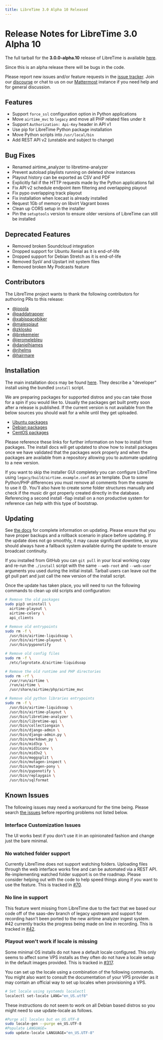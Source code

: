 ```yaml
---
title: LibreTime 3.0 Alpha 10 Released
---
```


# Release Notes for LibreTime 3.0 Alpha 10

The full tarball for the **3.0.0-alpha.10** release of LibreTime is available [here](https://github.com/LibreTime/libretime/releases/download/3.0.0-alpha.10/libretime-3.0.0-alpha.10.tar.gz).

Since this is an alpha release there will be bugs in the code.

Please report new issues and/or feature requests in the [issue tracker](https://github.com/LibreTime/libretime/issues). Join our [discourse](https://discourse.libretime.org/) or chat to us on our [Mattermost](https://chat.libretime.org/e) instance if you need help and for general discussion.

## Features

- Support `force_ssl` configuration option in Python applications
- Move `airtime_mvc` to `legacy` and move all PHP related files under it
- Support `Authorization: Api-Key` header in API v1
- Use pip for LibreTime Python package installation
- Move Python scripts into `/usr/local/bin`
- Add REST API v2 (unstable and subject to change)

## Bug Fixes

- Renamed airtime_analyzer to libretime-analyzer
- Prevent autoload playlists running on deleted show instances
- Playout history can be exported as CSV and PDF
- Explicitly fail if the HTTP requests made by the Python applications fail
- Fix API v2 schedule endpoint item filtering and overlapping playout
- Fix pypo overlapping track playout
- Fix installation when Icecast is already installed
- Request 1Gb of memory on libvirt Vagrant boxes
- Clean up CORS setup in the installer
- Pin the `setuptools` version to ensure older versions of LibreTime can still be installed

## Deprecated Features

- Removed broken Soundcloud integration
- Dropped support for Ubuntu Xenial as it is end-of-life
- Dropped support for Debian Stretch as it is end-of-life
- Removed SysV and Upstart init system files
- Removed broken My Podcasts feature

## Contributors

The LibreTime project wants to thank the following contributors for authoring PRs to this release:

- [@jooola](https://github.com/jooola)
- [@paddatrapper](https://github.com/paddatrapper)
- [@xabispacebiker](https://github.com/xabispacebiker)
- [@malespiaut](https://github.com/malespiaut)
- [@zklosko](https://zklosko.github.io)
- [@brekemeier](https://github.com/brekemeier)
- [@jeromelebleu](https://github.com/jeromelebleu)
- [@danielhjames](https://github.com/danielhjames)
- [@rjhelms](https://github.com/rjhelms)
- [@hairmare](https://github.com/hairmare)

## Installation

The main installation docs may be found [here](/docs/getting-started/install/). They describe a "developer" install using the bundled `install` script.

We are preparing packages for supported distros and you can take those for a spin if you would like to. Usually the packages get built pretty soon after a release is published. If the current version is not available from the below sources you should wait for a while until they get uploaded.

- [Ubuntu packages](https://github.com/LibreTime/libretime-debian-packaging/releases)
- [Debian packages](https://github.com/LibreTime/libretime-debian-packaging/releases)
- [CentOS packages](https://build.opensuse.org/package/show/home:radiorabe:airtime/libretime)

Please reference these links for further information on how to install from packages. The install docs will get updated to show how to install packages once we have validated that the packages work properly and when the packages are available from a repository allowing you to automate updating to a new version.

If you want to skip the installer GUI completely you can configure LibreTime using `legacy/build/airtime.example.conf` as an template. Due to some Python/PHP differences you must remove all comments from the example to use it 😞. You'll also have to create some folder structures manually and check if the music dir got properly created directly in the database. Referencing a second install -fiap install on a non productive system for reference can help with this type of bootstrap.

## Updating

See [the docs](/docs/upgrading) for complete information on updating. Please ensure that you have proper backups and a rollback scenario in place before updating.
If the update does not go smoothly, it may cause significant downtime, so you should always have a fallback system available during the update to ensure broadcast continuity.

If you installed from GitHub you can `git pull` in your local working copy and re-run the `./install` script with the same `--web-root` and `--web-user` arguments you used during the initial install. Tarball users can leave out the git pull part and just call the new version of the install script.

Once the update has taken place, you will need to run the following commands to clean up old scripts and configuration:

```bash
# Remove the old packages
sudo pip3 uninstall \
  airtime-playout \
  airtime-celery \
  api_clients

# Remove old entrypoints
sudo rm -f \
  /usr/bin/airtime-liquidsoap \
  /usr/bin/airtime-playout \
  /usr/bin/pyponotify

# Remove old config files
sudo rm -f \
  /etc/logrotate.d/airtime-liquidsoap

# Remove the old runtime and PHP directories
sudo rm -rf \
  /var/run/airtime \
  /run/airtime \
  /usr/share/airtime/php/airtime_mvc

# Remove old python libraries entrypoints
sudo rm -f \
  /usr/bin/airtime-liquidsoap \
  /usr/bin/airtime-playout \
  /usr/bin/libretime-analyzer \
  /usr/bin/libretime-api \
  /usr/bin/collectiongain \
  /usr/bin/django-admin \
  /usr/bin/django-admin.py \
  /usr/bin/markdown_py \
  /usr/bin/mid3cp \
  /usr/bin/mid3iconv \
  /usr/bin/mid3v2 \
  /usr/bin/moggsplit \
  /usr/bin/mutagen-inspect \
  /usr/bin/mutagen-pony \
  /usr/bin/pyponotify \
  /usr/bin/replaygain \
  /usr/bin/sqlformat
```

## Known Issues

The following issues may need a workaround for the time being. Please search [the issues](https://github.com/LibreTime/libretime/issues) before reporting problems not listed below.

### Interface Customization Issues

The UI works best if you don't use it in an opinionated fashion and change just the bare minimal.

### No watched folder support

Currently LibreTime does not support watching folders. Uploading files through the web interface works fine and can be automated via a REST API. Re-implementing watched folder support is on the roadmap. Please consider helping out with the code to help speed things along if you want to use the feature. This is tracked in [#70](https://github.com/LibreTime/libretime/issues/70).

### No line in support

This feature went missing from LibreTime due to the fact that we based our code off of the saas-dev branch of legacy upstream and support for recording hasn't been ported to the new airtime analyzer ingest system. #42 currently tracks the progress being made on line in recording. This is tracked in [#42](https://github.com/LibreTime/libretime/issues/42).

### Playout won't work if locale is missing

Some minimal OS installs do not have a default locale configured. This only seems to affect some VPS installs as they often do not have a locale setup in the default images provided. This is tracked in [#317](https://github.com/LibreTime/libretime/issues/317).

You can set up the locale using a combination of the following commands. You might also want to consult the documentation of your VPS provider as it may contain an official way to set up locales when provisioning a VPS.

```bash
# Set locale using systemds localectl
localectl set-locale LANG="en_US.utf8"
```

These instructions do not seem to work on all Debian based distros so you might need to use update-locale as follows.

```bash
#Purge all locales but en_US.UTF-8
sudo locale-gen --purge en_US.UTF-8
#Populate LANGUAGE=
sudo update-locale LANGUAGE="en_US.UTF-8"
```
